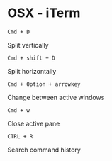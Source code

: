 # OSX - iTerm

```Cmd + D```

Split vertically

```Cmd + shift + D```

Split horizontally

```Cmd + Option + arrowkey```

Change between active windows

```Cmd + w```

Close active pane

```CTRL + R```

Search command history
